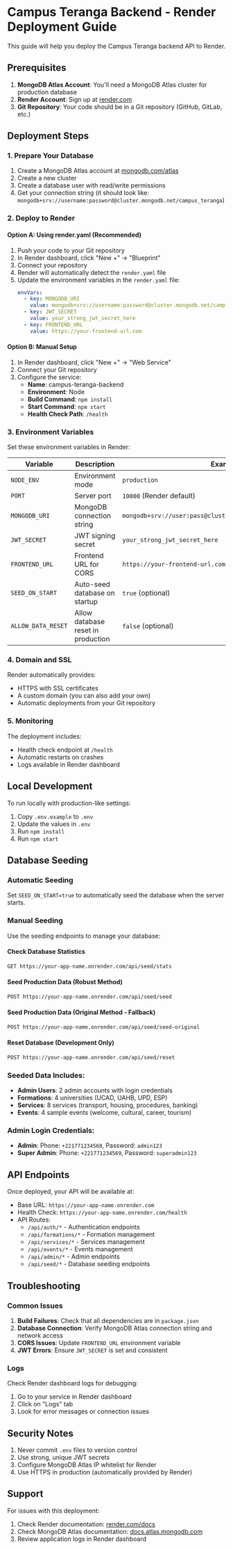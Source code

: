 # Campus Teranga Backend - Render Deployment Guide

This guide will help you deploy the Campus Teranga backend API to Render.

## Prerequisites

1. **MongoDB Atlas Account**: You'll need a MongoDB Atlas cluster for production database
2. **Render Account**: Sign up at [render.com](https://render.com)
3. **Git Repository**: Your code should be in a Git repository (GitHub, GitLab, etc.)

## Deployment Steps

### 1. Prepare Your Database

1. Create a MongoDB Atlas account at [mongodb.com/atlas](https://mongodb.com/atlas)
2. Create a new cluster
3. Create a database user with read/write permissions
4. Get your connection string (it should look like: `mongodb+srv://username:password@cluster.mongodb.net/campus_teranga`)

### 2. Deploy to Render

#### Option A: Using render.yaml (Recommended)
1. Push your code to your Git repository
2. In Render dashboard, click "New +" → "Blueprint"
3. Connect your repository
4. Render will automatically detect the `render.yaml` file
5. Update the environment variables in the `render.yaml` file:
   ```yaml
   envVars:
     - key: MONGODB_URI
       value: mongodb+srv://username:password@cluster.mongodb.net/campus_teranga
     - key: JWT_SECRET
       value: your_strong_jwt_secret_here
     - key: FRONTEND_URL
       value: https://your-frontend-url.com
   ```

#### Option B: Manual Setup
1. In Render dashboard, click "New +" → "Web Service"
2. Connect your Git repository
3. Configure the service:
   - **Name**: campus-teranga-backend
   - **Environment**: Node
   - **Build Command**: `npm install`
   - **Start Command**: `npm start`
   - **Health Check Path**: `/health`

### 3. Environment Variables

Set these environment variables in Render:

| Variable | Description | Example |
|----------|-------------|---------|
| `NODE_ENV` | Environment mode | `production` |
| `PORT` | Server port | `10000` (Render default) |
| `MONGODB_URI` | MongoDB connection string | `mongodb+srv://user:pass@cluster.mongodb.net/campus_teranga` |
| `JWT_SECRET` | JWT signing secret | `your_strong_jwt_secret_here` |
| `FRONTEND_URL` | Frontend URL for CORS | `https://your-frontend-url.com` |
| `SEED_ON_START` | Auto-seed database on startup | `true` (optional) |
| `ALLOW_DATA_RESET` | Allow database reset in production | `false` (optional) |

### 4. Domain and SSL

Render automatically provides:
- HTTPS with SSL certificates
- A custom domain (you can also add your own)
- Automatic deployments from your Git repository

### 5. Monitoring

The deployment includes:
- Health check endpoint at `/health`
- Automatic restarts on crashes
- Logs available in Render dashboard

## Local Development

To run locally with production-like settings:

1. Copy `.env.example` to `.env`
2. Update the values in `.env`
3. Run `npm install`
4. Run `npm start`

## Database Seeding

### Automatic Seeding
Set `SEED_ON_START=true` to automatically seed the database when the server starts.

### Manual Seeding
Use the seeding endpoints to manage your database:

#### Check Database Statistics
```bash
GET https://your-app-name.onrender.com/api/seed/stats
```

#### Seed Production Data (Robust Method)
```bash
POST https://your-app-name.onrender.com/api/seed/seed
```

#### Seed Production Data (Original Method - Fallback)
```bash
POST https://your-app-name.onrender.com/api/seed/seed-original
```

#### Reset Database (Development Only)
```bash
POST https://your-app-name.onrender.com/api/seed/reset
```

### Seeded Data Includes:
- **Admin Users**: 2 admin accounts with login credentials
- **Formations**: 4 universities (UCAD, UAHB, UPD, ESP)
- **Services**: 8 services (transport, housing, procedures, banking)
- **Events**: 4 sample events (welcome, cultural, career, tourism)

### Admin Login Credentials:
- **Admin**: Phone: `+221771234568`, Password: `admin123`
- **Super Admin**: Phone: `+221771234569`, Password: `superadmin123`

## API Endpoints

Once deployed, your API will be available at:
- Base URL: `https://your-app-name.onrender.com`
- Health Check: `https://your-app-name.onrender.com/health`
- API Routes:
  - `/api/auth/*` - Authentication endpoints
  - `/api/formations/*` - Formation management
  - `/api/services/*` - Services management
  - `/api/events/*` - Events management
  - `/api/admin/*` - Admin endpoints
  - `/api/seed/*` - Database seeding endpoints

## Troubleshooting

### Common Issues

1. **Build Failures**: Check that all dependencies are in `package.json`
2. **Database Connection**: Verify MongoDB Atlas connection string and network access
3. **CORS Issues**: Update `FRONTEND_URL` environment variable
4. **JWT Errors**: Ensure `JWT_SECRET` is set and consistent

### Logs

Check Render dashboard logs for debugging:
1. Go to your service in Render dashboard
2. Click on "Logs" tab
3. Look for error messages or connection issues

## Security Notes

1. Never commit `.env` files to version control
2. Use strong, unique JWT secrets
3. Configure MongoDB Atlas IP whitelist for Render
4. Use HTTPS in production (automatically provided by Render)

## Support

For issues with this deployment:
1. Check Render documentation: [render.com/docs](https://render.com/docs)
2. Check MongoDB Atlas documentation: [docs.atlas.mongodb.com](https://docs.atlas.mongodb.com)
3. Review application logs in Render dashboard
